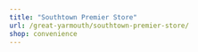 ```yaml
---
title: "Southtown Premier Store"
url: /great-yarmouth/southtown-premier-store/
shop: convenience
---
```

